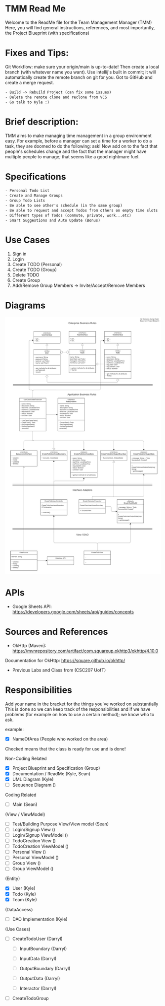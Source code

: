 # TMM Read Me

Welcome to the ReadMe file for the Team Management Manager (TMM)
Here, you will find general instructions, references, and most importantly, the Project Blueprint (with specifications)

# Fixes and Tips:

Git Workflow: make sure your origin/main is up-to-date!
Then create a local branch (with whatever name you want).
Use intellij's built in commit; it will automatically 
create the remote branch on git for you. Got to GitHub
and create a merge request.

    - Build -> Rebuild Project (can fix some issues)
    - Delete the remote clone and reclone from VCS
    - Go talk to Kyle :)

# Brief description:

TMM aims to make managing time management in a group environment easy. For example, before a manager can set a time for a worker to do a task, they are doomed to do the following: ask! Now add on to the fact that people's schedules change and the fact that the manager might have multiple people to manage; that seems like a good nightmare fuel.

# Specifications

    - Personal Todo List
    - Create and Manage Groups
    - Group Todo Lists
    - Be able to see other's schedule (in the same group)
    - Be able to request and accept Todos from others on empty time slots
    - Different types of Todos (commute, private, work...etc)
    - Smart Suggestions and Auto Update (Bonus)

# Use Cases
1. Sign in
2. Login
3. Create TODO (Personal)
4. Create TODO (Group)
5. Delete TODO
6. Create Group
7. Add/Remove Group Members -> Invite/Accept/Remove Members
 

# Diagrams

![UML Diagram (CreateTodoUser).png](photos%2FUML%20Diagram%20%28CreateTodoUser%29.png)


# APIs

- Google Sheets API: https://developers.google.com/sheets/api/guides/concepts

# Sources and References

- OkHttp (Maven): https://mvnrepository.com/artifact/com.squareup.okhttp3/okhttp/4.10.0

Documentation for OkHttp: https://square.github.io/okhttp/

- Previous Labs and Class from (CSC207 UofT)

# Responsibilities

Add your name in the bracket for the things you've worked on substantially
This is done so we can keep track of the responsibilities and if we have problems (for example on how to use a certain method); we know who to ask.

example:

- [x] NameOfArea (People who worked on the area)

Checked means that the class is ready for use and is done!

Non-Coding Related
- [x]  Project Blueprint and Specification (Group)
- [x] Documentation / ReadMe (Kyle, Sean)
- [x] UML Diagram (Kyle)
- [ ] Sequence Diagram ()

Coding Related

- [ ] Main (Sean)

(View / ViewModel)
- [ ] Test/Building Purpose View/View model (Sean)
- [ ] Login/Signup View ()
- [ ] Login/Signup ViewModel ()
- [ ] TodoCreation View ()
- [ ] TodoCreation ViewModel ()
- [ ] Personal View ()
- [ ] Personal ViewModel ()
- [ ] Group View ()
- [ ] Group ViewModel ()

(Entity)
- [x] User (Kyle)
- [x] Todo (Kyle)
- [x] Team (Kyle)

(DataAccess)
- [ ] DAO Implementation (Kyle)

(Use Cases)
- [ ] CreateTodoUser (Darryl)
  - [ ] InputBoundary (Darryl)
  - [ ] InputData (Darryl)
  - [ ] OutputBoundary (Darryl)
  - [ ] OutputData (Darryl)
  - [ ] Interactor (Darryl)


- [ ] CreateTodoGroup


